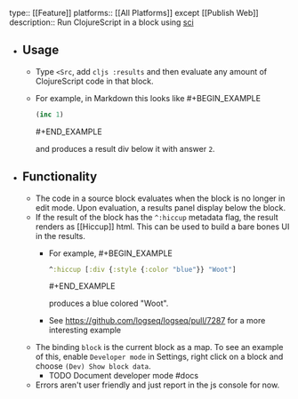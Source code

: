 type:: [[Feature]]
platforms:: [[All Platforms]] except [[Publish Web]]
description:: Run ClojureScript in a block using [sci](https://github.com/babashka/sci)

- ## Usage
	- Type `<Src`, add `cljs :results` and then evaluate any amount of ClojureScript code in that block.
	- For example, in Markdown this looks like
	  #+BEGIN_EXAMPLE
	  ```cljs :results
	  (inc 1)
	   ```
	  #+END_EXAMPLE
	  
	  and produces a result div below it with answer `2`.
- ## Functionality
	- The code in a source block evaluates when the block is no longer in edit mode. Upon evaluation, a results panel display below the block.
	- If the result of the block has the `^:hiccup` metadata flag, the result renders as [[Hiccup]] html. This can be used to build a bare bones UI in the results.
		- For example,
		  #+BEGIN_EXAMPLE
		  ```cljs :results
		  ^:hiccup [:div {:style {:color "blue"}} "Woot"]
		  ```
		  #+END_EXAMPLE
		  
		  produces a blue colored "Woot".
		- See https://github.com/logseq/logseq/pull/7287 for a more interesting example
	- The binding `block` is the current block as a map. To see an example of this, enable `Developer mode` in Settings, right click on a block and choose `(Dev) Show block data`.
		- TODO Document developer mode #docs
	- Errors aren't user friendly and just report in the js console for now.
